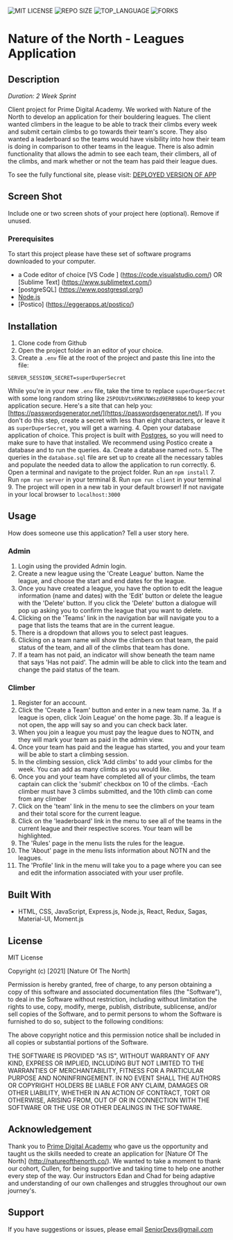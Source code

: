![MIT LICENSE](https://img.shields.io/github/license/scottbromander/the_marketplace.svg?style=flat-square)
![REPO SIZE](https://img.shields.io/github/repo-size/scottbromander/the_marketplace.svg?style=flat-square)
![TOP_LANGUAGE](https://img.shields.io/github/languages/top/scottbromander/the_marketplace.svg?style=flat-square)
![FORKS](https://img.shields.io/github/forks/scottbromander/the_marketplace.svg?style=social)

# Nature of the North - Leagues Application

## Description

_Duration: 2 Week Sprint_

Client project for Prime Digital Academy. We worked with Nature of the North to develop an application for their bouldering leagues. The client wanted climbers in the league to be able to track their climbs every week and submit certain climbs to go towards their team's score. They also wanted a leaderboard so the teams would have visibility into how their team is doing in comparison to other teams in the league. There is also admin functionality that allows the admin to see each team, their climbers, all of the climbs, and mark whether or not the team has paid their league dues. 

To see the fully functional site, please visit: [DEPLOYED VERSION OF APP](www.heroku.com)

## Screen Shot



Include one or two screen shots of your project here (optional). Remove if unused.





### Prerequisites
To start this project please have these set of software programs downloaded to your computer. 
- a Code editor of choice [VS Code ] (https://code.visualstudio.com/) OR [Sublime Text] (https://www.sublimetext.com/)
- [postgreSQL] (https://www.postgresql.org/)
- [Node.js](https://nodejs.org/en/)
- [Postico] (https://eggerapps.at/postico/) 

## Installation

1. Clone code from Github
2. Open the project folder in an editor of your choice. 
3. Create a `.env` file at the root of the project and paste this line into the file:
  ```
  SERVER_SESSION_SECRET=superDuperSecret
  ```
  While you're in your new `.env` file, take the time to replace `superDuperSecret` with some long random string like `25POUbVtx6RKVNWszd9ERB9Bb6` to keep your application secure. Here's a site that can help you: [https://passwordsgenerator.net/](https://passwordsgenerator.net/). If you don't do this step, create a secret with less than eight characters, or leave it as `superDuperSecret`, you will get a warning.
4. Open your database application of choice. This project is built with [Postgres](https://www.postgresql.org/download/), so you will need to make sure to have that installed. We recommend using
   Postico create a database and to run the queries.
4a. Create a database named `notn`.
5. The queries in the `database.sql` file are set up to create all the necessary tables and populate the needed data to allow the application to run correctly. 
6. Open a terminal and navigate to the project folder. Run an `npm install`
7. Run `npm run server` in your terminal
8. Run `npm run client` in your terminal
9. The project will open in a new tab in your default browser! If not navigate in your local browser to `localhost:3000`

## Usage
How does someone use this application? Tell a user story here.

### Admin
1. Login using the provided Admin login. 
2. Create a new league using the 'Create League' button. Name the league, and choose the start and end dates for the league. 
3. Once you have created a league, you have the option to edit the league information (name and dates) with the 'Edit' button or delete the league with the 'Delete' button. If you click the 'Delete' button a dialogue will pop up asking you to confirm the league that you want to delete. 
4. Clicking on the 'Teams' link in the navigation bar will navigate you to a page that lists the teams that are in the current league. 
5. There is a dropdown that allows you to select past leagues. 
6. Clicking on a team name will show the climbers on that team, the paid status of the team, and all of the climbs that team has done.
7. If a team has not paid, an indicator will show beneath the team name that says 'Has not paid'. The admin will be able to click into the team and change the paid status of the team. 

### Climber
1. Register for an account.
2. Click the 'Create a Team' button and enter in a new team name.
3a. If a league is open, click 'Join League' on the home page.
3b. If a league is not open, the app will say so and you can check back later. 
4. When you join a league you must pay the league dues to NOTN, and they will mark your team as paid in the admin view.
5. Once your team has paid and the league has started, you and your team will be able to start a climbing session.
6. In the climbing session, click 'Add climbs' to add your climbs for the week. You can add as many climbs as you would like. 
7. Once you and your team have completed all of your climbs, the team captain can click the 'submit' checkbox on 10 of the climbs.
  -Each climber must have 3 climbs submitted, and the 10th climb can come from any climber
8. Click on the 'team' link in the menu to see the climbers on your team and their total score for the current league.
9. Click on the 'leaderboard' link in the menu to see all of the teams in the current league and their respective scores. Your team will be highlighted. 
10. The 'Rules' page in the menu lists the rules for the league. 
11. The 'About' page in the menu lists information about NOTN and the leagues.
12. The 'Profile' link in the menu will take you to a page where you can see and edit the information associated with your user profile.

## Built With

- HTML, CSS, JavaScript, Express.js, Node.js, React, Redux, Sagas, Material-UI, Moment.js
<!-- List technologies and frameworks here -->

## License

MIT License

Copyright (c) [2021] [Nature Of The North]

Permission is hereby granted, free of charge, to any person obtaining a copy
of this software and associated documentation files (the "Software"), to deal
in the Software without restriction, including without limitation the rights
to use, copy, modify, merge, publish, distribute, sublicense, and/or sell
copies of the Software, and to permit persons to whom the Software is
furnished to do so, subject to the following conditions:

The above copyright notice and this permission notice shall be included in all
copies or substantial portions of the Software.

THE SOFTWARE IS PROVIDED "AS IS", WITHOUT WARRANTY OF ANY KIND, EXPRESS OR
IMPLIED, INCLUDING BUT NOT LIMITED TO THE WARRANTIES OF MERCHANTABILITY,
FITNESS FOR A PARTICULAR PURPOSE AND NONINFRINGEMENT. IN NO EVENT SHALL THE
AUTHORS OR COPYRIGHT HOLDERS BE LIABLE FOR ANY CLAIM, DAMAGES OR OTHER
LIABILITY, WHETHER IN AN ACTION OF CONTRACT, TORT OR OTHERWISE, ARISING FROM,
OUT OF OR IN CONNECTION WITH THE SOFTWARE OR THE USE OR OTHER DEALINGS IN THE
SOFTWARE.


## Acknowledgement
Thank you to [Prime Digital Academy](www.primeacademy.io) who gave us the opportunity and taught us the skills needed to create an application for [Nature Of The North] (http://natureofthenorth.co/). We wanted to take a moment to thank our cohort, Cullen, for being supportive and taking time to help one another every step of the way. Our instructors Edan and Chad for being adaptive and understanding of our own challenges and struggles throughout our own journey's. 


## Support
If you have suggestions or issues, please email [SeniorDevs@gmail.com](www.google.com)
